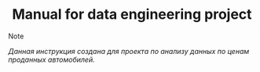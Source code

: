 <h1 id="header" align="center">
  Manual for data engineering project
</h1>

>[!NOTE]
>*Данная инструкция создана для проекта по анализу данных по ценам проданных автомобилей.*